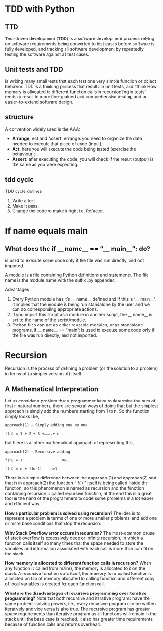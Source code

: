 # TDD with Python
## TTD 
Test-driven development (TDD) is a software development process relying on software requirements being converted to test cases before software is fully developed, and tracking all software development by repeatedly testing the software against all test cases.

## Unit tests and TDD
 is writing many small tests that each test one very simple function or object behavior. TDD is a thinking process that results in unit tests, and “thinkiHow memory is allocated to different function calls in recursion?ng in tests” tends to result in more fine-grained and comprehensive testing, and an easier-to-extend software design.

## structure
 A convention widely used is the AAA:
- **Arrange**, Act and Assert.
Arrange: you need to organize the data needed to execute that piece of code (input);
- **Act**: here you will execute the code being tested (exercise the behaviour);
- **Assert**: after executing the code, you will check if the result (output) is the same as you were expecting.

## tdd cycle
TDD cycle defines
1. Write a test
1. Make it pass.
1. Change the code to make it right i.e.
Refactor.


# If name equals main
## What does the if __ name__ == “__ main__”: do?
is used to execute some code only if the file was run directly, and not imported.

A module is a file containing Python definitions and statements. The file name is the module name with the suffix .py appended. 

Advantages : 

1. Every Python module has it’s __ name__ defined and if this is ‘__ main__’, it implies that the module is being run standalone by the user and we can do corresponding appropriate actions.
1. If you import this script as a module in another script, the __ name__ is set to the name of the script/module.
1. Python files can act as either reusable modules, or as standalone programs.
if __ name__ == “main”: is used to execute some code only if the file was run directly, and not imported.

# Recursion
Recursion is the process of defining a problem (or the solution to a problem) in terms of (a simpler version of) itself.

## A Mathematical Interpretation
Let us consider a problem that a programmer have to determine the sum of first n natural numbers, there are several ways of doing that but the simplest approach is simply add the numbers starting from 1 to n. So the function simply looks like,



    approach(1) – Simply adding one by one
    
    f(n) = 1 + 2 + 3 +……..+ n

but there is another mathematical approach of representing this,

    approach(2) – Recursive adding 

    f(n) = 1                  n=1

    f(n) = n + f(n-1)    n>1

There is a simple difference between the approach (1) and approach(2) and that is in approach(2) the function “ f( ) ” itself is being called inside the function, so this phenomenon is named as recursion and the function containing recursion is called recursive function, at the end this is a great tool in the hand of the programmers to code some problems in a lot easier and efficient way.


**How a particular problem is solved using recursion?**
The idea is to represent a problem in terms of one or more smaller problems, and add one or more base conditions that stop the recursion. 


**Why Stack Overflow error occurs in recursion?**
The most-common cause of stack overflow is excessively deep or infinite recursion, in which a function calls itself so many times that the space needed to store the variables and information associated with each call is more than can fit on the stack.



**How memory is allocated to different function calls in recursion?** 
When any function is called from main(), the memory is allocated to it on the stack. A recursive function calls itself, the memory for a called function is allocated on top of memory allocated to calling function and different copy of local variables is created for each function call.


**What are the disadvantages of recursive programming over iterative programming?** 
Note that both recursive and iterative programs have the same problem-solving powers, i.e., every recursive program can be written iteratively and vice versa is also true. The recursive program has greater space requirements than iterative program as all functions will remain in the stack until the base case is reached. It also has greater time requirements because of function calls and returns overhead.